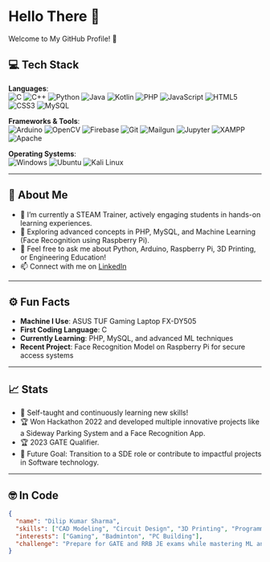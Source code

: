 # Hello There 👋  
Welcome to My GitHub Profile! 🌟  

## 💻 Tech Stack  

**Languages**:  
![C](https://img.shields.io/badge/C-A8B9CC?style=for-the-badge&logo=c&logoColor=white)  ![C++](https://img.shields.io/badge/C++-00599C?style=for-the-badge&logo=cplusplus&logoColor=white)  ![Python](https://img.shields.io/badge/Python-3776AB?style=for-the-badge&logo=python&logoColor=white)  ![Java](https://img.shields.io/badge/Java-007396?style=for-the-badge&logo=java&logoColor=white)  ![Kotlin](https://img.shields.io/badge/Kotlin-0095D5?style=for-the-badge&logo=kotlin&logoColor=white)  ![PHP](https://img.shields.io/badge/PHP-777BB4?style=for-the-badge&logo=php&logoColor=white)  ![JavaScript](https://img.shields.io/badge/JavaScript-F7DF1E?style=for-the-badge&logo=javascript&logoColor=black)  ![HTML5](https://img.shields.io/badge/HTML5-E34F26?style=for-the-badge&logo=html5&logoColor=white)  ![CSS3](https://img.shields.io/badge/CSS3-1572B6?style=for-the-badge&logo=css3&logoColor=white)  ![MySQL](https://img.shields.io/badge/MySQL-4479A1?style=for-the-badge&logo=mysql&logoColor=white)  

**Frameworks & Tools**:  
![Arduino](https://img.shields.io/badge/Arduino-00979D?style=for-the-badge&logo=arduino&logoColor=white)  ![OpenCV](https://img.shields.io/badge/OpenCV-5C3EE8?style=for-the-badge&logo=opencv&logoColor=white)  ![Firebase](https://img.shields.io/badge/Firebase-FFCA28?style=for-the-badge&logo=firebase&logoColor=black)  ![Git](https://img.shields.io/badge/Git-F05032?style=for-the-badge&logo=git&logoColor=white)  ![Mailgun](https://img.shields.io/badge/Mailgun-D14836?style=for-the-badge&logo=gmail&logoColor=white)  ![Jupyter](https://img.shields.io/badge/Jupyter-F37626?style=for-the-badge&logo=jupyter&logoColor=white)  ![XAMPP](https://img.shields.io/badge/XAMPP-FB7A24?style=for-the-badge&logo=xampp&logoColor=white)  ![Apache](https://img.shields.io/badge/Apache-D22128?style=for-the-badge&logo=apache&logoColor=white)  

**Operating Systems**:  
![Windows](https://img.shields.io/badge/Windows-0078D6?style=for-the-badge&logo=windows&logoColor=white)  ![Ubuntu](https://img.shields.io/badge/Ubuntu-E95420?style=for-the-badge&logo=ubuntu&logoColor=white)  ![Kali Linux](https://img.shields.io/badge/Kali_Linux-557C94?style=for-the-badge&logo=kalilinux&logoColor=white)  

---

## 🔎 About Me  
- 🔭 I’m currently a STEAM Trainer, actively engaging students in hands-on learning experiences.  
- 🌱 Exploring advanced concepts in PHP, MySQL, and Machine Learning (Face Recognition using Raspberry Pi).  
- 💬 Feel free to ask me about Python, Arduino, Raspberry Pi, 3D Printing, or Engineering Education!  
- 📫 Connect with me on [LinkedIn](https://www.linkedin.com/in/dilip-kumar-sharma-0073511a1/)  

---

## ⚙ Fun Facts  
- **Machine I Use**: ASUS TUF Gaming Laptop FX-DY505  
- **First Coding Language**: C  
- **Currently Learning**: PHP, MySQL, and advanced ML techniques  
- **Recent Project**: Face Recognition Model on Raspberry Pi for secure access systems  

---

## 📈 Stats  
- 💪 Self-taught and continuously learning new skills!  
- 🏆 Won Hackathon 2022 and developed multiple innovative projects like a Sideway Parking System and a Face Recognition App.
- 🏆 2023 GATE Qualifier.
- 🚀 Future Goal: Transition to a SDE role or contribute to impactful projects in Software technology.  

---

## 🤓 In Code  
```json
{
  "name": "Dilip Kumar Sharma",
  "skills": ["CAD Modeling", "Circuit Design", "3D Printing", "Programming", "Machine Learning"],
  "interests": ["Gaming", "Badminton", "PC Building"],
  "challenge": "Prepare for GATE and RRB JE exams while mastering ML and web development."
}
